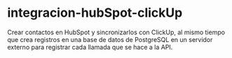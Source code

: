 # integracion-hubSpot-clickUp
Crear contactos en HubSpot y sincronizarlos con ClickUp, al mismo tiempo que crea registros en una base de datos de PostgreSQL en un servidor externo para registrar cada llamada que se hace a la API.
